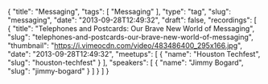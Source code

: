 {
  "title": "Messaging",
  "tags": [
    "Messaging"
  ],
  "type": "tag",
  "slug": "messaging",
  "date": "2013-09-28T12:49:32",
  "draft": false,
  "recordings": [
    {
      "title": "Telephones and Postcards: Our Brave New World of Messaging",
      "slug": "telephones-and-postcards-our-brave-new-world-of-messaging",
      "thumbnail": "https://i.vimeocdn.com/video/483486400_295x166.jpg",
      "date": "2013-09-28T12:49:32",
      "meetups": [
        {
          "name": "Houston Techfest",
          "slug": "houston-techfest"
        }
      ],
      "speakers": [
        {
          "name": "Jimmy Bogard",
          "slug": "jimmy-bogard"
        }
      ]
    }
  ]
}